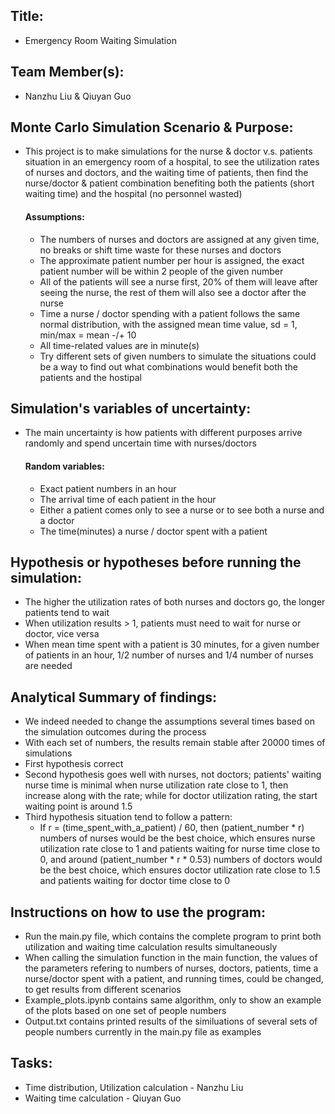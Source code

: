 ## Title: 
- Emergency Room Waiting Simulation
## Team Member(s): 
- Nanzhu Liu & Qiuyan Guo

## Monte Carlo Simulation Scenario & Purpose:
- This project is to make simulations for the nurse & doctor v.s. patients situation in an emergency room of a hospital, to see the utilization rates of nurses and doctors, and the waiting time of patients, then find the nurse/doctor & patient combination benefiting both the patients (short waiting time) and the hospital (no personnel wasted)
  #### Assumptions:
  - The numbers of nurses and doctors are assigned at any given time, no breaks or shift time waste for these nurses and doctors
  - The approximate patient number per hour is assigned, the exact patient number will be within 2 people of the given number
  - All of the patients will see a nurse first, 20% of them will leave after seeing the nurse, the rest of them will also see a doctor after the nurse
  - Time a nurse / doctor spending with a patient follows the same normal distribution, with the assigned mean time value, sd = 1, min/max = mean -/+ 10
  - All time-related values are in minute(s)
  - Try different sets of given numbers to simulate the situations could be a way to find out what combinations would benefit both the patients and the hostipal

## Simulation's variables of uncertainty:
- The main uncertainty is how patients with different purposes arrive randomly and spend uncertain time with nurses/doctors
  #### Random variables:
  - Exact patient numbers in an hour
  - The arrival time of each patient in the hour
  - Either a patient comes only to see a nurse or to see both a nurse and a doctor
  - The time(minutes) a nurse / doctor spent with a patient

## Hypothesis or hypotheses before running the simulation:
- The higher the utilization rates of both nurses and doctors go, the longer patients tend to wait 
- When utilization results > 1, patients must need to wait for nurse or doctor, vice versa
- When mean time spent with a patient is 30 minutes, for a given number of patients in an hour, 1/2 number of nurses and 1/4 number of nurses are needed

## Analytical Summary of findings: 
- We indeed needed to change the assumptions several times based on the simulation outcomes during the process
- With each set of numbers, the results remain stable after 20000 times of simulations
- First hypothesis correct
- Second hypothesis goes well with nurses, not doctors; patients' waiting nurse time is minimal when nurse utilization rate close to 1, then increase along with the rate; while for doctor utilization rating, the start waiting point is around 1.5
- Third hypothesis situation tend to follow a pattern: 
    - If r = (time_spent_with_a_patient) / 60, then (patient_number * r) numbers of nurses would be the best choice, which ensures nurse utilization rate close to 1 and patients waiting for nurse time close to 0, and around (patient_number * r * 0.53) numbers of doctors would be the best choice, which ensures doctor utilization rate close to 1.5 and patients waiting for doctor time close to 0

## Instructions on how to use the program:
- Run the main.py file, which contains the complete program to print both utilization and waiting time calculation results simultaneously
- When calling the simulation function in the main function, the values of the parameters refering to numbers of nurses, doctors, patients, time a nurse/doctor spent with a patient, and running times, could be changed, to get results from different scenarios
- Example_plots.ipynb contains same algorithm, only to show an example of the plots based on one set of people numbers
- Output.txt contains printed results of the similuations of several sets of people numbers currently in the main.py file as examples

## Tasks:
- Time distribution, Utilization calculation - Nanzhu Liu
- Waiting time calculation - Qiuyan Guo
